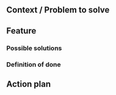 ## Context / Problem to solve

<!-- Describe the reason the issue was created. Describe the conditions/situation what made you think something could be improved. What problem do we solve? -->

## Feature

<!-- what do you propose needs to be done/created -->

### Possible solutions
<!-- possible provide suggestions on solutions. If multiple solutions are possible consider listing them all -->

### Definition of done
<!-- Define when this feature is considered done. Be very concrete so everybody knows when task is finished -->

## Action plan

<!-- Suggest next steps -->


